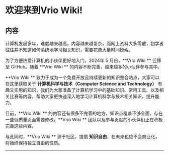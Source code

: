 # 欢迎来到**Vrio Wiki**!

## 内容

计算机发展多年，难度越来越高，内容越来越复杂，而网上资料大多零散，初学者往往并不知道如何系统地学习相关知识，需要花费大量时间摸索。

为了方便热爱计算机的小伙伴更好地入门，2024年 5 月份，**Vrio Wiki ** 迁移至 GitHub。随着 **Vrio Wiki ** 的内容不断完善，越来越多的小伙伴参与其中。

**Vrio Wiki ** 致力于成为一个免费开放且持续更新的知识整合站点，大家可以在这里获取关于 **计算机科学与技术（Computer Science and Technology）** 有趣又实用的知识，我们为大家准备了计算机学习中的基础知识、常用工具、以及相关比赛等内容，帮助大家更快速深入地学习计算机科学与技术相关知识，提升能力。

目前，**Vrio Wiki ** 的内容还有很多不完善的地方，知识点覆盖不够全面，存在一些低质量页面需要修改。**Vrio Wiki ** 团队以及参与贡献的小伙伴们正在积极完善这些内容。


与此同时，**Vrio Wiki ** 源于社区，提倡 **知识自由**，在未来也绝不会商业化，将始终保持独立自由的性质。

* * *
